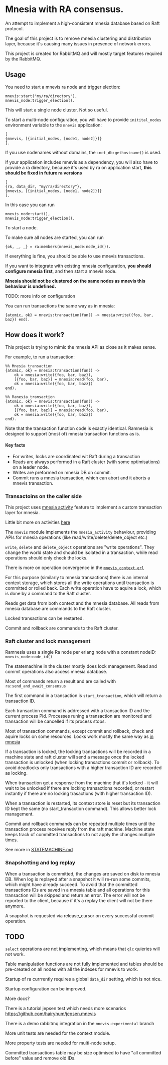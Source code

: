 # Mnesia with RA consensus.

An attempt to implement a high-consistent mnesia database based on Raft protocol.

The goal of this project is to remove mnesia clustering and distribution layer,
because it's causing many issues in presence of network errors.

This project is created for RabbitMQ and will mostly target features required
by the RabbitMQ.

## Usage

You need to start a mnevis ra node and trigger election:

```
mnevis:start("my/ra/directory"),
mnevis_node:trigger_election().
```

This will start a single node cluster. Not so useful.

To start a multi-node configuration, you will have to provide `initital_nodes`
environment variable to the `mnevis` application:

```
[
{mnevis, [{initial_nodes, [node1, node2]}]}
].
```

If you use nodenames without domains, the `inet_db:gethostname()` is used.

If your application includes mnevis as a dependency, you will also have to
provide a ra directory, because it's used by ra on application start,
**this should be fixed in future ra versions**

```
[
{ra, data_dir, "my/ra/directory"},
{mnevis, [{initial_nodes, [node1, node2]}]}
].
```

In this case you can run
```
mnevis_node:start(),
mnevis_node:trigger_election().
```

To start a node.

To make sure all nodes are started, you can run
```
{ok, _, _} = ra:members(mnevis_node:node_id()).
```

If everything is fine, you should be able to use mnevis transactions.

If you want to integrate with existing mnesia configuration, **you should configure
mnesia first**, and then start a mnevis node.

**Mnesia should not be clustered on the same nodes as mnevis
this behaviour is undefined.**

TODO: more info on configuration


You can run transactions the same way as in mnesia:

```
{atomic, ok} = mnevis:transaction(fun() -> mnesia:write({foo, bar, baz}) end).
```

## How does it work?

This project is trying to mimic the mnesia API as close as it makes sense.

For example, to run a transaction:

```
%% Mnesia transaction
{atomic, ok} = mnesia:transaction(fun() ->
    ok = mnesia:write({foo, bar, baz}),
    [{foo, bar, baz}] = mnesia:read(foo, bar),
    ok = mnesia:write({foo, bar, bazz})
end).

%% Ranesia transaction
{atomic, ok} = mnevis:transaction(fun() ->
    ok = mnesia:write({foo, bar, baz}),
    [{foo, bar, baz}] = mnesia:read(foo, bar),
    ok = mnesia:write({foo, bar, bazz})
end).
```

Note that the transaction function code is exactly identical.
Ramnesia is designed to support (most of) mnesia transaction functions as is.

#### Key facts

- For writes, locks are coordinated wit Raft during a transaction
- Reads are always performed in a Raft cluster (with some optimisations) on a leader node.
- Writes are preformed on mnesia DB on commit.
- Commit runs a mnesia transaction, which can abort and it aborts a mnevis transaction.

### Transactoins on the caller side

This project uses [mnesia activity](http://erlang.org/doc/man/mnesia.html#activity-4)
feature to implement a custom transaction layer for mnesia.

Little bit more on activities [here](./ACTIVITY.md)

The `mnevis` module implements the `mnesia_activity` behaviour, providing
APIs for mnesia operations (like read/write/delete/delete_object etc.)

`write`, `delete` and `delete_object` operations are "write operations".
They change the world state and should be isolated in a transaction,
while read operations should only check the locks.

There is more on operation convergence in the [`mnevis_context.erl`](./src/mnevis_context.erl)

For this purpose (similarly to mnesia transactions) there is an internal context
storage, which stores all the write operations until transaction is committed
or rolled back.
Each write operation have to aquire a lock, which is done by a command
to the Raft cluster.

Reads get data from both context and the mnesia database. All reads from mnesia
database are commands to the Raft cluster.

Locked transactions can be restarted.

Commit and rollback are commands to the Raft cluster.

### Raft cluster and lock management

Ramnesia uses a single Ra node per erlang node with a constant nodeID:
`mnevis_node:node_id()`

The statemachine in the cluster mostly does lock management. Read and commit
operations also access mnesia database.

Most of commands return a result and are called with `ra:send_and_await_consensus`

The first command in a transaction is `start_transaction`, which will return a
transaction ID.

Each transaction command is addressed with a transaction ID and the current
process Pid. Processes runing a transaction are monitored and transaction will
be cancelled if its process stops.

Most of transaction commands, except commit and rollback, check and aquire locks
on some resources. Locks work mostly the same way as [in mnesia](http://erlang.org/doc/man/mnesia.html#lock-2)

If a transaction is locked, the locking transactions will be recorded in a machine
state and raft cluster will send a message once the locked transaction is unlocked
(when locking transactions commit or rollback). To avoid deadlocks only transactions
with a higher transaction ID are recorded as locking.

When transaction get a response from the machine that it's locked - it will wait
to be unlocked if there are locking transactions recorded, or restart instantly if
there are no locking trasactions (with higher transaction ID).

When a transaction is restarted, its context store is reset but its transaction ID
kept the same (no start_transaction command). This allows better lock management.

Commit and rollback commands can be repeated multiple times until the transaction
process receives reply from the raft machine. Machine state keeps track of committed
transactions to not apply the changes multiple times.

See more in [STATEMACHINE.md](./STATEMACHINE.md)

### Snapshotting and log replay

When a transaction is committed, the changes are saved on disk to mnesia DB.
When log is replayed after a snapshot it will re-run some commits, which might
have already succeed. To avoid that the committed transactions IDs are saved
in a mnesia table and all operations for this transaction will be skipped and
return an error. The error will not be reported to the client, because if it's
a replay the client will not be there anymore.

A snapshot is requested via release_cursor on every successful commit operation.

## TODO

`select` operations are not implementing, which means that `qlc` quieries will not work.

Table manipulation functions are not fully implemented and tables should be pre-created
on all nodes with all the indexes for mnevis to work.

Startup of ra currrently requires a global `data_dir` setting, which is not nice.

Startup configuration can be improved.

More docs?

There is a tutorial jepsen test which needs more scenarios https://github.com/hairyhum/jepsen.mnevis

There is a demo rabbitmq integration in the `mnevis-experimental` branch

More unit tests are needed for the context module.

More property tests are needed for multi-node setup.

Committed transactions table may be size optimised to have
"all committed before" value and remove old IDs.

